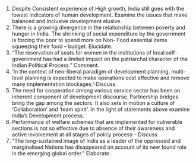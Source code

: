 1. Despite Consistent experience of High growth, India still goes with the lowest indicators of human development. Examine the issues that make balanced and inclusive development elusive.
2. There is a growing divergence in the relationship between poverty and hunger in India. The shrinking of social expenditure by the government is forcing the poor to spend more on Non- Food essential items squeezing their food – budget. Elucidate.
3. “The reservation of seats for women in the institutions of local self- government has had a limited impact on the patriarchal character of the Indian Political Process.” Comment.
4. ‘In the context of neo-liberal paradigm of development planning, multi-level planning is expected to make operations cost effective and remove many implementation blockages.’-Discuss.
5. The need for cooperation among various service sector has been an inherent component of development discourse. Partnership bridges bring the gap among the sectors. It also sets in motion a culture of ‘Collaboration’ and ‘team spirit’. In the light of statements above examine India’s Development process.
6. Performance of welfare schemes that are implemented for vulnerable sections is not so effective due to absence of their awareness and active involvement at all stages of policy process – Discuss.
7. “The long-sustained image of India as a leader of the oppressed and marginalised Nations has disappeared on account of its new found role in the emerging global order.” Elaborate.